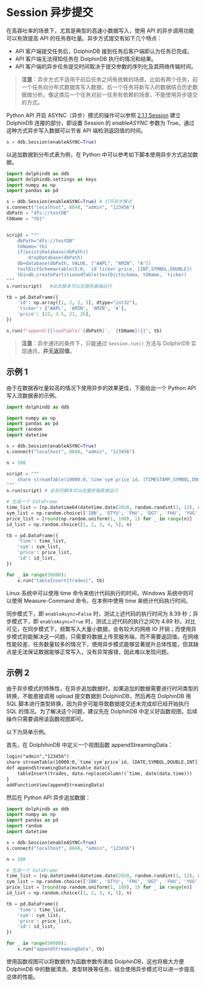 # Session 异步提交

在高吞吐率的场景下，尤其是典型的高速小数据写入，使用 API 的异步调用功能可以有效提高 API 的任务吞吐量。异步方式提交有如下几个特点：

- API 客户端提交任务后，DolphinDB 接到任务后客户端即认为任务已完成。
- API 客户端无法得知任务在 DolphinDB 执行的情况和结果。
- API 客户端的异步任务提交时间取决于提交参数的序列化及其网络传输时间。

> **注意**：异步方式不适用于前后任务之间有依赖的场景。比如有两个任务，前一个任务向分布式数据库写入数据，后一个任务将新写入的数据结合历史数据做分析。像这类后一个任务对前一任务有依赖的场景，不能使用异步提交的方式。

Python API 开启 ASYNC（异步）模式的操作可以参照 [2.1.1 Session](../2.1_Session/2.1.1_Constructor.md) 建立 DolphinDB 连接的部分，即设置 Session 的 *enableASYNC* 参数为 True。通过这种方式异步写入数据可以节省 API 端检测返回值的时间。

```python
s = ddb.Session(enableASYNC=True)
```

以追加数据到分布式表为例，在 Python 中可以参考如下脚本使用异步方式追加数据。

```python
import dolphindb as ddb
import dolphindb.settings as keys
import numpy as np
import pandas as pd

s = ddb.Session(enableASYNC=True) # 打开异步模式
s.connect("localhost", 8848, "admin", "123456")
dbPath = "dfs://testDB"
tbName = "tb1"


script = """
    dbPath="dfs://testDB"
    tbName=`tb1
    if(existsDatabase(dbPath))
        dropDatabase(dbPath)
    db=database(dbPath, VALUE, ["AAPL", "AMZN", "A"])
    testDictSchema=table(5:0, `id`ticker`price, [INT,SYMBOL,DOUBLE])
    tb1=db.createPartitionedTable(testDictSchema, tbName, `ticker)
"""
s.run(script)   #此处脚本可以在服务器端运行       

tb = pd.DataFrame({
    'id': np.array([1, 2, 2, 3], dtype="int32"),
    'ticker': ['AAPL', 'AMZN', 'AMZN', 'A'],
    'price': [22, 3.5, 21, 26],
})

s.run(f"append!{{loadTable('{dbPath}', `{tbName})}}", tb)
```

> **注意**：异步通讯的条件下，只能通过 `Session.run()` 方法与 DolphinDB 实现通讯，**并无返回值**。

## 示例 1

由于在数据吞吐量较高的情况下使用异步的效果更佳，下面给出一个 Python API 写入流数据表的示例。

```python
import dolphindb as ddb

import numpy as np
import pandas as pd
import random
import datetime

s = ddb.Session(enableASYNC=True)
s.connect("localhost", 8848, "admin", "123456")

n = 100

script = """
    share streamTable(10000:0,`time`sym`price`id, [TIMESTAMP,SYMBOL,DOUBLE,INT]) as trades
"""
s.run(script) # 此处的脚本可以在服务端直接运行

# 生成一个 DataFrame
time_list = [np.datetime64(datetime.date(2020, random.randint(1, 12), random.randint(1, 20))) for _ in range(n)]
sym_list = np.random.choice(['IBN', 'GTYU', 'FHU', 'DGT', 'FHU', 'YUG', 'EE', 'ZD', 'FYU'], n)
price_list = [round(np.random.uniform(1, 100), 1) for _ in range(n)]
id_list = np.random.choice([1, 2, 3, 4, 5], n)

tb = pd.DataFrame({
    'time': time_list,
    'sym': sym_list,
    'price': price_list,
    'id': id_list,
})

for _ in range(50000):
    s.run("tableInsert{trades}", tb)
```

Linux 系统中可以使用 time 命令来统计代码执行的时间，Windows 系统中则可以使用 Measure-Command 命令。在本例中使用 time 来统计代码执行时间。

同步模式下，即 `enableAsync=False` 时，测试上述代码的执行时间为 8.39 秒；异步模式下，即 `enableAsync=True` 时，测试上述代码的执行之间为 4.89 秒。对比可见，在同步模式下，频繁写入大量小数据，会有较大的网络 IO 开销；而使用异步模式则能解决这一问题，只需要将数据上传至服务端，而不需要返回值。在网络性能较差、任务数量较多的情况下，使用异步模式能够显著提升总体性能，但其缺点是无法保证数据能够正常写入，没有异常报错，因此难以发现问题。

## 示例 2

由于异步模式的特殊性，在异步追加数据时，如果追加的数据需要进行时间类型的转换，不能直接调用 upload 提交数据到 DolphinDB，然后再在 DolphinDB 用 SQL 脚本进行类型转换，因为异步可能导致数据提交还未完成却已经开始执行 SQL 的情况。为了解决这个问题，建议先在 DolphinDB 中定义好函数视图，后续操作只需要调用该函数视图即可。

以下为简单示例。

首先，在 DolphihinDB 中定义一个视图函数 appendStreamingData：

```txt
login("admin","123456")
share streamTable(10000:0,`time`sym`price`id, [DATE,SYMBOL,DOUBLE,INT]) as trades
def appendStreamingData(mutable data){
    tableInsert(trades, data.replaceColumn!(`time, date(data.time)))
}
addFunctionView(appendStreamingData)
```

然后在 Python API 异步追加数据：

```python
import dolphindb as ddb
import numpy as np
import pandas as pd
import random
import datetime

s = ddb.Session(enableASYNC=True)
s.connect("localhost", 8848, "admin", "123456")

n = 100

# 生成一个 DataFrame
time_list = [np.datetime64(datetime.date(2020, random.randint(1, 12), random.randint(1, 20))) for _ in range(n)]
sym_list = np.random.choice(['IBN', 'GTYU', 'FHU', 'DGT', 'FHU', 'YUG', 'EE', 'ZD', 'FYU'], n)
price_list = [round(np.random.uniform(1, 100), 1) for _ in range(n)]
id_list = np.random.choice([1, 2, 3, 4, 5], n)

tb = pd.DataFrame({
    'time': time_list,
    'sym': sym_list,
    'price': price_list,
    'id': id_list,
})

for _ in range(50000):
    s.run("appendStreamingData", tb)
```

使用函数视图可以将数据作为函数参数传递给 DolphinDB，这也将极大方便 DolphinDB 中的数据清洗、类型转换等任务，结合使用异步模式可以进一步提高总体的性能。
